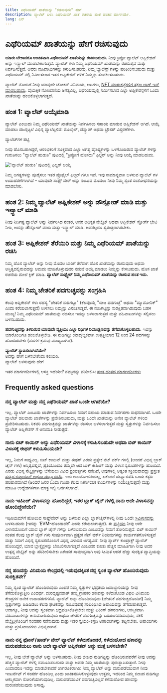```yaml
---
title: ಎಥೆರಿಯಮ್ ಖಾತೆಯನ್ನು "ರಚಿಸುವುದು" ಹೇಗೆ
description: ವ್ಯಾಲೆಟ್ ಬಳಸಿ ಎಥೆರಿಯಮ್ ಖಾತೆ ರಚನೆಯ ಹಂತ ಹಂತದ ಮಾರ್ಗದರ್ಶಿ.
lang: ಎನ್
---
```


# ಎಥೆರಿಯಮ್ ಖಾತೆಯನ್ನು ಹೇಗೆ ರಚಿಸುವುದು

**ಯಾರು ಬೇಕಾದರೂ ಉಚಿತವಾಗಿ ಎಥೆರಿಯಮ್ ಖಾತೆಯನ್ನು ರಚಿಸಬಹುದು.** ನೀವು ಕ್ರಿಪ್ಟೋ ವ್ಯಾಲೆಟ್ ಅಪ್ಲಿಕೇಶನ್ ಅನ್ನು ಇನ್ಸ್ಟಾಲ್ ಮಾಡಬೇಕಾಗುತ್ತದೆ. ವ್ಯಾಲೆಟ್ ಗಳು ನಿಮ್ಮ ಎಥೆರಿಯಮ್ ಖಾತೆಯನ್ನು ರಚಿಸುತ್ತವೆ ಮತ್ತು ನಿರ್ವಹಿಸುತ್ತವೆ. ಅವರು ವಹಿವಾಟುಗಳನ್ನು ಕಳುಹಿಸಬಹುದು, ನಿಮ್ಮ ಬ್ಯಾಲೆನ್ಸ್ ಗಳನ್ನು ಪರಿಶೀಲಿಸಬಹುದು ಮತ್ತು ಎಥೆರಿಯಮ್ ನಲ್ಲಿ ನಿರ್ಮಿಸಲಾದ ಇತರ ಅಪ್ಲಿಕೇಶನ್ ಗಳಿಗೆ ನಿಮ್ಮನ್ನು ಸಂಪರ್ಕಿಸಬಹುದು.

ವ್ಯಾಲೆಟ್ ನೊಂದಿಗೆ ನೀವು ಯಾವುದೇ ಟೋಕನ್ ವಿನಿಮಯ, ಆಟಗಳು, [NFT ಮಾರುಕಟ್ಟೆಗಳಿಗೆ ತಕ್ಷಣ ಲಾಗ್ ಇನ್ ಮಾಡಬಹುದು](/glossary/#nft). ವೈಯಕ್ತಿಕ ನೋಂದಣಿಯ ಅಗತ್ಯವಿಲ್ಲ, ಎಥೆರಿಯಮ್ನಲ್ಲಿ ನಿರ್ಮಿಸಲಾದ ಎಲ್ಲಾ ಅಪ್ಲಿಕೇಶನ್ಗಳಿಗೆ ಒಂದು ಖಾತೆಯನ್ನು ಹಂಚಿಕೊಳ್ಳಲಾಗುತ್ತದೆ.

## ಹಂತ 1: ವ್ಯಾಲೆಟ್ ಆಯ್ಕೆಮಾಡಿ

ವ್ಯಾಲೆಟ್ ಎಂಬುದು ನಿಮ್ಮ ಎಥೆರಿಯಮ್ ಖಾತೆಯನ್ನು ನಿರ್ವಹಿಸಲು ಸಹಾಯ ಮಾಡುವ ಅಪ್ಲಿಕೇಶನ್ ಆಗಿದೆ. ಆಯ್ಕೆ ಮಾಡಲು ಡಜನ್ಗಟ್ಟಲೆ ವಿಭಿನ್ನ ವ್ಯಾಲೆಟ್ಗಳಿವೆ: ಮೊಬೈಲ್, ಡೆಸ್ಕ್ಟಾಪ್ ಅಥವಾ ಬ್ರೌಸರ್ ವಿಸ್ತರಣೆಗಳು.


<ButtonLink href="/wallets/find-wallet/">
  ವ್ಯಾಲೆಟ್‌ಗಳ ಪಟ್ಟಿ
</ButtonLink>

ನೀವು ಹೊಸಬರಾಗಿದ್ದರೆ, ಆರಂಭಿಕರಿಗೆ ಸೂಕ್ತವಾದ ಎಲ್ಲಾ ಅಗತ್ಯ ವೈಶಿಷ್ಟ್ಯಗಳನ್ನು ಒಳಗೊಂಡಿರುವ ವ್ಯಾಲೆಟ್ ಗಳನ್ನು ಗುರುತಿಸಲು "ವ್ಯಾಲೆಟ್ ಹುಡುಕಿ" ಪುಟದಲ್ಲಿ "ಕ್ರಿಪ್ಟೋಗೆ ಹೊಸದು" ಫಿಲ್ಟರ್ ಅನ್ನು ನೀವು ಆಯ್ಕೆ ಮಾಡಬಹುದು.

!['ವ್ಯಾಲೆಟ್ ಹುಡುಕಿ' ಪುಟದಲ್ಲಿ ಫಿಲ್ಟರ್ ಆಯ್ಕೆ](./wallet-box.png)

ನಿಮ್ಮ ಅಗತ್ಯಗಳನ್ನು ಪೂರೈಸಲು ಇತರ ಪ್ರೊಫೈಲ್ ಫಿಲ್ಟರ್ ಗಳೂ ಇವೆ. ಇವು ಸಾಮಾನ್ಯವಾಗಿ ಬಳಸುವ ವ್ಯಾಲೆಟ್ ಗಳ ಉದಾಹರಣೆಗಳಾಗಿವೆ - ಯಾವುದೇ ಸಾಫ್ಟ್ ವೇರ್ ಅನ್ನು ನಂಬುವ ಮೊದಲು ನೀವು ನಿಮ್ಮ ಸ್ವಂತ ಸಂಶೋಧನೆಯನ್ನು ಮಾಡಬೇಕು.

## ಹಂತ 2: ನಿಮ್ಮ ವ್ಯಾಲೆಟ್ ಅಪ್ಲಿಕೇಶನ್ ಅನ್ನು ಡೌನ್ಲೋಡ್ ಮಾಡಿ ಮತ್ತು ಇನ್ಸ್ಟಾಲ್ ಮಾಡಿ

ನೀವು ನಿರ್ದಿಷ್ಟ ವ್ಯಾಲೆಟ್ ಅನ್ನು ನಿರ್ಧರಿಸಿದ ನಂತರ, ಅವರ ಅಧಿಕೃತ ವೆಬ್ಸೈಟ್ ಅಥವಾ ಅಪ್ಲಿಕೇಶನ್ ಸ್ಟೋರ್ಗೆ ಭೇಟಿ ನೀಡಿ, ಅದನ್ನು ಡೌನ್ಲೋಡ್ ಮಾಡಿ ಮತ್ತು ಇನ್ಸ್ಟಾಲ್ ಮಾಡಿ. ಅವರೆಲ್ಲರೂ ಸ್ವತಂತ್ರರಾಗಿರಬೇಕು.

## ಹಂತ 3: ಅಪ್ಲಿಕೇಶನ್ ತೆರೆಯಿರಿ ಮತ್ತು ನಿಮ್ಮ ಎಥೆರಿಯಮ್ ಖಾತೆಯನ್ನು ರಚಿಸಿ

ನಿಮ್ಮ ಹೊಸ ವ್ಯಾಲೆಟ್ ಅನ್ನು ನೀವು ಮೊದಲ ಬಾರಿಗೆ ತೆರೆದಾಗ ಹೊಸ ಖಾತೆಯನ್ನು ರಚಿಸುವುದು ಅಥವಾ ಅಸ್ತಿತ್ವದಲ್ಲಿರುವದನ್ನು ಆಮದು ಮಾಡಿಕೊಳ್ಳುವುದರ ನಡುವೆ ಆಯ್ಕೆ ಮಾಡಲು ನಿಮ್ಮನ್ನು ಕೇಳಬಹುದು. ಹೊಸ ಖಾತೆ ರಚನೆಯ ಮೇಲೆ ಕ್ಲಿಕ್ ಮಾಡಿ. **ವ್ಯಾಲೆಟ್ ಸಾಫ್ಟ್ವೇರ್ ನಿಮ್ಮ ಎಥೆರಿಯಮ್ ಖಾತೆಯನ್ನು ರಚಿಸುವ ಹಂತ ಇದು.**

## ಹಂತ 4: ನಿಮ್ಮ ಚೇತರಿಕೆ ಪದಗುಚ್ಛವನ್ನು ಸಂಗ್ರಹಿಸಿ

ಕೆಲವು ಅಪ್ಲಿಕೇಶನ್ ಗಳು ರಹಸ್ಯ "ಚೇತರಿಕೆ ನುಡಿಗಟ್ಟು" (ಕೆಲವೊಮ್ಮೆ "ಬೀಜ ಪದಗುಚ್ಛ" ಅಥವಾ "ಮ್ಯುಮೋನಿಕ್" ಎಂದು ಕರೆಯಲಾಗುತ್ತದೆ) ಉಳಿಸಲು ನಿಮ್ಮನ್ನು ವಿನಂತಿಸುತ್ತವೆ. ಈ ನುಡಿಗಟ್ಟನ್ನು ಸುರಕ್ಷಿತವಾಗಿಡುವುದು ಬಹಳ ಮುಖ್ಯ! ನಿಮ್ಮ ಎಥೆರಿಯಮ್ ಖಾತೆಯನ್ನು ರಚಿಸಲು ಇದನ್ನು ಬಳಸಲಾಗುತ್ತದೆ ಮತ್ತು ವಹಿವಾಟುಗಳನ್ನು ಸಲ್ಲಿಸಲು ಬಳಸಬಹುದು.

**ಪದಗುಚ್ಛವನ್ನು ತಿಳಿದಿರುವ ಯಾವುದೇ ವ್ಯಕ್ತಿಯು ಎಲ್ಲಾ ನಿಧಿಗಳ ನಿಯಂತ್ರಣವನ್ನು ತೆಗೆದುಕೊಳ್ಳಬಹುದು.** ಇದನ್ನು ಯಾರೊಂದಿಗೂ ಹಂಚಿಕೊಳ್ಳಬೇಡಿ. ಈ ನುಡಿಗಟ್ಟು ಯಾದೃಚ್ಛಿಕವಾಗಿ ಉತ್ಪತ್ತಿಯಾದ 12 ರಿಂದ 24 ಪದಗಳನ್ನು ಹೊಂದಿರಬೇಕು (ಪದಗಳ ಕ್ರಮವು ಮುಖ್ಯವಾಗಿದೆ).

<div>
<Alert variant="update">
<Emoji text=":eyes:" className="text-4xl"/>
<AlertContent className="flex-row justify-between items-center">
  <div><b>ವ್ಯಾಲೆಟ್ ಸ್ಥಾಪಿಸಲಾಗಿದೆಯೇ?</b><br/>ಅದನ್ನು ಹೇಗೆ ಬಳಸಬೇಕೆಂದು ಕಲಿಯಿರಿ.</div>
  <ButtonLink href="/guides/how-to-use-a-wallet">
    ವ್ಯಾಲೆಟ್ ಬಳಸುವುದು ಹೇಗೆ
  </ButtonLink>
</AlertContent>
</Alert>
</div>

ಇತರ ಮಾರ್ಗದರ್ಶಿಗಳಲ್ಲಿ ಆಸಕ್ತಿ ಇದೆಯೇ? ನಮ್ಮದನ್ನು ಪರಿಶೀಲಿಸಿ: [ಹಂತ ಹಂತದ ಮಾರ್ಗದರ್ಶಿಗಳು](/guides/)

## Frequently asked questions

### ನನ್ನ ವ್ಯಾಲೆಟ್ ಮತ್ತು ನನ್ನ ಎಥೆರಿಯಮ್ ಖಾತೆ ಒಂದೇ ಆಗಿದೆಯೇ?

ಇಲ್ಲ. ವ್ಯಾಲೆಟ್ ಎಂಬುದು ಖಾತೆಗಳನ್ನು ನಿರ್ವಹಿಸಲು ನಿಮಗೆ ಸಹಾಯ ಮಾಡುವ ನಿರ್ವಹಣಾ ಸಾಧನವಾಗಿದೆ. ಒಂದೇ ವ್ಯಾಲೆಟ್ ಹಲವಾರು ಖಾತೆಗಳನ್ನು ಪ್ರವೇಶಿಸಬಹುದು, ಮತ್ತು ಒಂದೇ ಖಾತೆಯನ್ನು ಅನೇಕ ವ್ಯಾಲೆಟ್ ಗಳಿಂದ ಪ್ರವೇಶಿಸಬಹುದು. ರಿಕವರಿ ಪದಗುಚ್ಛವನ್ನು ಖಾತೆಗಳನ್ನು ರಚಿಸಲು ಬಳಸಲಾಗುತ್ತದೆ ಮತ್ತು ಸ್ವತ್ತುಗಳನ್ನು ನಿರ್ವಹಿಸಲು ವ್ಯಾಲೆಟ್ ಅಪ್ಲಿಕೇಶನ್ ಗೆ ಅನುಮತಿ ನೀಡುತ್ತದೆ.

### ನಾನು ಬಿಟ್ ಕಾಯಿನ್ ಅನ್ನು ಎಥೆರಿಯಮ್ ವಿಳಾಸಕ್ಕೆ ಕಳುಹಿಸಬಹುದೇ ಅಥವಾ ಬಿಟ್ ಕಾಯಿನ್ ವಿಳಾಸಕ್ಕೆ ಈಥರ್ ಕಳುಹಿಸಬಹುದೇ?

ಇಲ್ಲ, ನಿಮಗೆ ಸಾಧ್ಯವಿಲ್ಲ. ಬಿಟ್ ಕಾಯಿನ್ ಮತ್ತು ಈಥರ್ ಎರಡು ಪ್ರತ್ಯೇಕ ನೆಟ್ ವರ್ಕ್ ಗಳಲ್ಲಿ (ಅಂದರೆ ವಿಭಿನ್ನ ಬ್ಲಾಕ್ ಚೈನ್ ಗಳು) ಅಸ್ತಿತ್ವದಲ್ಲಿವೆ, ಪ್ರತಿಯೊಂದೂ ತಮ್ಮದೇ ಆದ ಬುಕ್ ಕೀಪಿಂಗ್ ಮತ್ತು ವಿಳಾಸ ಸ್ವರೂಪಗಳನ್ನು ಹೊಂದಿವೆ. ಎರಡು ವಿಭಿನ್ನ ನೆಟ್ವರ್ಕ್ಗಳನ್ನು ಬೆಸೆಯಲು ವಿವಿಧ ಪ್ರಯತ್ನಗಳು ನಡೆದಿವೆ, ಅವುಗಳಲ್ಲಿ ಅತ್ಯಂತ ಸಕ್ರಿಯವಾದದ್ದು ಪ್ರಸ್ತುತ [ಸುತ್ತಿದ ಬಿಟ್ಕಾಯಿನ್ ಅಥವಾ ಡಬ್ಲ್ಯೂಬಿಟಿಸಿ](https://www.bitcoin.com/get-started/what-is-wbtc/). ಇದು ಅನುಮೋದನೆಯಲ್ಲ, ಏಕೆಂದರೆ ಡಬ್ಲ್ಯೂಬಿಟಿಸಿ ಒಂದು ಕಸ್ಟಡಿ ಪರಿಹಾರವಾಗಿದೆ (ಅಂದರೆ ಜನರ ಒಂದು ಗುಂಪು ಕೆಲವು ನಿರ್ಣಾಯಕ ಕಾರ್ಯಗಳನ್ನು ನಿಯಂತ್ರಿಸುತ್ತದೆ) ಮತ್ತು ಮಾಹಿತಿ ಉದ್ದೇಶಗಳಿಗಾಗಿ ಮಾತ್ರ ಇಲ್ಲಿ ಒದಗಿಸಲಾಗಿದೆ.

### ನಾನು ಇಟಿಎಚ್ ವಿಳಾಸವನ್ನು ಹೊಂದಿದ್ದರೆ, ಇತರ ಬ್ಲಾಕ್ ಚೈನ್ ಗಳಲ್ಲಿ ನಾನು ಅದೇ ವಿಳಾಸವನ್ನು ಹೊಂದಿದ್ದೇನೆಯೇ?

ಇಥಿರಿಯಮ್‌ಗೆ ಹೋಲುವ ಸಾಫ್ಟ್‌ವೇರ್ ಅನ್ನು ಬಳಸುವ ಎಲ್ಲಾ ಬ್ಲಾಕ್‌ಚೈನ್‌ಗಳಲ್ಲಿ ನೀವು ಒಂದೇ [>ವಿಳಾಸವನ್ನು](/glossary/#address) ಬಳಸಬಹುದು (ಇದನ್ನು 'EVM-ಹೊಂದಾಣಿಕೆ' ಎಂದು ಕರೆಯಲಾಗುತ್ತದೆ). ಈ [ಪಟ್ಟಿಯು](https://chainlist.org/) ನೀವು ಅದೇ ವಿಳಾಸದೊಂದಿಗೆ ಯಾವ ಬ್ಲಾಕ್ ಚೈನ್ ಗಳನ್ನು ಬಳಸಬಹುದು ಎಂಬುದನ್ನು ನಿಮಗೆ ತೋರಿಸುತ್ತದೆ. ಬಿಟ್ ಕಾಯಿನ್ ನಂತಹ ಕೆಲವು ಬ್ಲಾಕ್ ಚೈನ್ ಗಳು ಸಂಪೂರ್ಣವಾಗಿ ಪ್ರತ್ಯೇಕ ನೆಟ್ ವರ್ಕ್ ನಿಯಮಗಳನ್ನು ಕಾರ್ಯಗತಗೊಳಿಸುತ್ತವೆ ಮತ್ತು ನಿಮಗೆ ವಿಭಿನ್ನ ಸ್ವರೂಪದೊಂದಿಗೆ ವಿಭಿನ್ನ ವಿಳಾಸದ ಅಗತ್ಯವಿದೆ. ನೀವು ಸ್ಮಾರ್ಟ್ ಕಾಂಟ್ರಾಕ್ಟ್ ವ್ಯಾಲೆಟ್ ಹೊಂದಿದ್ದರೆ, ಯಾವ ಬ್ಲಾಕ್ಚೈನ್ಗಳನ್ನು ಬೆಂಬಲಿಸಲಾಗುತ್ತದೆ ಎಂಬುದರ ಕುರಿತು ಹೆಚ್ಚಿನ ಮಾಹಿತಿಗಾಗಿ ನೀವು ಅದರ ಉತ್ಪನ್ನ ವೆಬ್ಸೈಟ್ ಅನ್ನು ಪರಿಶೀಲಿಸಬೇಕು ಏಕೆಂದರೆ ಸಾಮಾನ್ಯವಾಗಿ ಅವು ಸೀಮಿತ ಆದರೆ ಹೆಚ್ಚು ಸುರಕ್ಷಿತ ವ್ಯಾಪ್ತಿಯನ್ನು ಹೊಂದಿವೆ.

### ನನ್ನ ಹಣವನ್ನು ವಿನಿಮಯ ಕೇಂದ್ರದಲ್ಲಿ ಇಡುವುದಕ್ಕಿಂತ ನನ್ನ ಸ್ವಂತ ವ್ಯಾಲೆಟ್ ಹೊಂದಿರುವುದು ಸುರಕ್ಷಿತವೇ?

ನಿಮ್ಮ ಸ್ವಂತ ವ್ಯಾಲೆಟ್ ಹೊಂದಿರುವುದು ಎಂದರೆ ನಿಮ್ಮ ಸ್ವತ್ತುಗಳ ಭದ್ರತೆಯ ಜವಾಬ್ದಾರಿಯನ್ನು ನೀವು ತೆಗೆದುಕೊಳ್ಳುತ್ತೀರಿ ಎಂದರ್ಥ. ದುರದೃಷ್ಟವಶಾತ್ ತಮ್ಮ ಗ್ರಾಹಕರ ಹಣವನ್ನು ಕಳೆದುಕೊಂಡ ವಿಫಲ ವಿನಿಮಯ ಕೇಂದ್ರಗಳ ಅನೇಕ ಉದಾಹರಣೆಗಳಿವೆ. ವ್ಯಾಲೆಟ್ ಅನ್ನು ಹೊಂದಿರುವುದು (ಚೇತರಿಕೆ ಪದಗುಚ್ಛದೊಂದಿಗೆ) ನಿಮ್ಮ ಸ್ವತ್ತುಗಳನ್ನು ಹಿಡಿದಿಡಲು ಕೆಲವು ಘಟಕವನ್ನು ನಂಬುವುದಕ್ಕೆ ಸಂಬಂಧಿಸಿದ ಅಪಾಯವನ್ನು ತೆಗೆದುಹಾಕುತ್ತದೆ. ಆದಾಗ್ಯೂ, ನೀವು ಅದನ್ನು ಸ್ವಂತವಾಗಿ ಭದ್ರಪಡಿಸಿಕೊಳ್ಳಬೇಕು ಮತ್ತು ಫಿಶಿಂಗ್ ಹಗರಣಗಳು, ಆಕಸ್ಮಿಕವಾಗಿ ವಹಿವಾಟುಗಳನ್ನು ಅನುಮೋದಿಸುವುದು ಅಥವಾ ಚೇತರಿಕೆ ಪದಗುಚ್ಛವನ್ನು ಬಹಿರಂಗಪಡಿಸುವುದು, ನಕಲಿ ವೆಬ್ಸೈಟ್ಗಳೊಂದಿಗೆ ಸಂವಹನ ನಡೆಸುವುದು ಮತ್ತು ಇತರ ಸ್ವಯಂ-ಕಸ್ಟಡಿ ಅಪಾಯಗಳನ್ನು ತಪ್ಪಿಸಬೇಕು. ಅಪಾಯಗಳು ಮತ್ತು ಪ್ರಯೋಜನಗಳು ವಿಭಿನ್ನವಾಗಿವೆ.

### ನಾನು ನನ್ನ ಫೋನ್/ಹಾರ್ಡ್ ವೇರ್ ವ್ಯಾಲೆಟ್ ಕಳೆದುಕೊಂಡರೆ, ಕಳೆದುಹೋದ ಹಣವನ್ನು ಮರುಪಡೆಯಲು ನಾನು ಅದೇ ವ್ಯಾಲೆಟ್ ಅಪ್ಲಿಕೇಶನ್ ಅನ್ನು ಮತ್ತೆ ಬಳಸಬೇಕೇ?

ಇಲ್ಲ, ನೀವು ಬೇರೆ ವ್ಯಾಲೆಟ್ ಅನ್ನು ಬಳಸಬಹುದು. ನೀವು ಬೀಜದ ನುಡಿಗಟ್ಟನ್ನು ಹೊಂದಿರುವವರೆಗೆ ನೀವು ಅದನ್ನು ಹೆಚ್ಚಿನ ವ್ಯಾಲೆಟ್ ಗಳಲ್ಲಿ ನಮೂದಿಸಬಹುದು ಮತ್ತು ಅವರು ನಿಮ್ಮ ಖಾತೆಯನ್ನು ಪುನಃಸ್ಥಾಪಿಸುತ್ತಾರೆ. ನೀವು ಎಂದಾದರೂ ಇದನ್ನು ಮಾಡಬೇಕಾದರೆ ಜಾಗರೂಕರಾಗಿರಿ: ನಿಮ್ಮ ವ್ಯಾಲೆಟ್ ಅನ್ನು ಮರುಪಡೆಯುವಾಗ ನೀವು ಇಂಟರ್ನೆಟ್ ಗೆ ಸಂಪರ್ಕ ಹೊಂದಿಲ್ಲ ಎಂದು ಖಚಿತಪಡಿಸಿಕೊಳ್ಳುವುದು ಉತ್ತಮ, ಇದರಿಂದ ನಿಮ್ಮ ಬೀಜದ ನುಡಿಗಟ್ಟು ಆಕಸ್ಮಿಕವಾಗಿ ಸೋರಿಕೆಯಾಗುವುದಿಲ್ಲ. ಮರುಪಡೆಯುವಿಕೆ ಪದಗುಚ್ಛವಿಲ್ಲದೆ ಕಳೆದುಹೋದ ಹಣವನ್ನು ಮರುಪಡೆಯುವುದು ಅಸಾಧ್ಯ.
